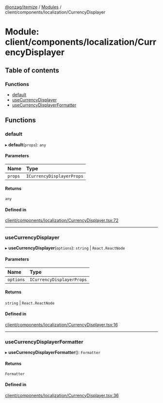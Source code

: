 [@onzag/itemize](../README.md) / [Modules](../modules.md) / client/components/localization/CurrencyDisplayer

# Module: client/components/localization/CurrencyDisplayer

## Table of contents

### Functions

- [default](client_components_localization_CurrencyDisplayer.md#default)
- [useCurrencyDisplayer](client_components_localization_CurrencyDisplayer.md#usecurrencydisplayer)
- [useCurrencyDisplayerFormatter](client_components_localization_CurrencyDisplayer.md#usecurrencydisplayerformatter)

## Functions

### default

▸ **default**(`props`): `any`

#### Parameters

| Name | Type |
| :------ | :------ |
| `props` | `ICurrencyDisplayerProps` |

#### Returns

`any`

#### Defined in

[client/components/localization/CurrencyDisplayer.tsx:72](https://github.com/onzag/itemize/blob/a24376ed/client/components/localization/CurrencyDisplayer.tsx#L72)

___

### useCurrencyDisplayer

▸ **useCurrencyDisplayer**(`options`): `string` \| `React.ReactNode`

#### Parameters

| Name | Type |
| :------ | :------ |
| `options` | `ICurrencyDisplayerProps` |

#### Returns

`string` \| `React.ReactNode`

#### Defined in

[client/components/localization/CurrencyDisplayer.tsx:16](https://github.com/onzag/itemize/blob/a24376ed/client/components/localization/CurrencyDisplayer.tsx#L16)

___

### useCurrencyDisplayerFormatter

▸ **useCurrencyDisplayerFormatter**(): `Formatter`

#### Returns

`Formatter`

#### Defined in

[client/components/localization/CurrencyDisplayer.tsx:36](https://github.com/onzag/itemize/blob/a24376ed/client/components/localization/CurrencyDisplayer.tsx#L36)
